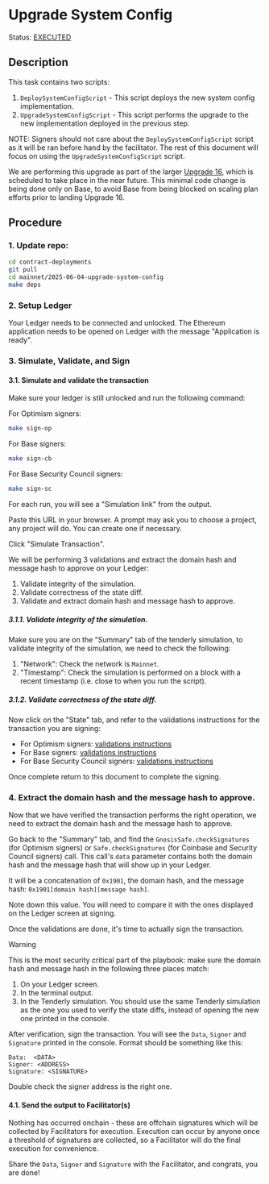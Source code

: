 # Upgrade System Config

Status: [EXECUTED](https://etherscan.io/tx/0x289aeed24a156bbb3b03cbbe0ef4e5fc873436d41cf50c746cdd380ff26be89b)

## Description

This task contains two scripts:
1. `DeploySystemConfigScript` - This script deploys the new system config implementation.
2. `UpgradeSystemConfigScript` - This script performs the upgrade to the new implementation deployed in the previous step.

NOTE: Signers should not care about the `DeploySystemConfigScript` script as it will be ran before hand by the facilitator.
The rest of this document will focus on using the `UpgradeSystemConfigScript` script.

We are performing this upgrade as part of the larger [Upgrade 16](https://docs.optimism.io/notices/upgrade-16), which is scheduled to take place in the near future. This minimal code change is being done only on Base, to avoid Base from being blocked on scaling plan efforts prior to landing Upgrade 16.

## Procedure

### 1. Update repo:

```bash
cd contract-deployments
git pull
cd mainnet/2025-06-04-upgrade-system-config
make deps
```

### 2. Setup Ledger

Your Ledger needs to be connected and unlocked. The Ethereum
application needs to be opened on Ledger with the message "Application
is ready".

### 3. Simulate, Validate, and Sign

#### 3.1. Simulate and validate the transaction

Make sure your ledger is still unlocked and run the following command:

For Optimism signers:
```bash
make sign-op
```

For Base signers:
```bash
make sign-cb
```

For Base Security Council signers:
```bash
make sign-sc
```

For each run, you will see a "Simulation link" from the output.

Paste this URL in your browser. A prompt may ask you to choose a
project, any project will do. You can create one if necessary.

Click "Simulate Transaction".

We will be performing 3 validations and extract the domain hash and
message hash to approve on your Ledger:

1. Validate integrity of the simulation.
2. Validate correctness of the state diff.
3. Validate and extract domain hash and message hash to approve.

##### 3.1.1. Validate integrity of the simulation.

Make sure you are on the "Summary" tab of the tenderly simulation, to
validate integrity of the simulation, we need to check the following:

1. "Network": Check the network is `Mainnet`.
2. "Timestamp": Check the simulation is performed on a block with a
   recent timestamp (i.e. close to when you run the script).

##### 3.1.2. Validate correctness of the state diff.

Now click on the "State" tab, and refer to the validations instructions for the transaction you are signing:

- For Optimism signers: [validations instructions](./validations/OP_VALIDATION.md)
- For Base signers: [validations instructions](./validations/BASE_NESTED_VALIDATION.md)
- For Base Security Council signers: [validations instructions](./validations/BASE_SC_VALIDATION.md)

Once complete return to this document to complete the signing.

### 4. Extract the domain hash and the message hash to approve.

Now that we have verified the transaction performs the right
operation, we need to extract the domain hash and the message hash to
approve.

Go back to the "Summary" tab, and find the
`GnosisSafe.checkSignatures` (for Optimism signers) or `Safe.checkSignatures` (for Coinbase and Security Council signers) call.
This call's `data` parameter contains both the domain hash and the 
message hash that will show up in your Ledger.

It will be a concatenation of `0x1901`, the domain hash, and the
message hash: `0x1901[domain hash][message hash]`.

Note down this value. You will need to compare it with the ones
displayed on the Ledger screen at signing.

Once the validations are done, it's time to actually sign the
transaction.

> [!WARNING]
> This is the most security critical part of the playbook: make sure the
> domain hash and message hash in the following three places match:
>
> 1. On your Ledger screen.
> 2. In the terminal output.
> 3. In the Tenderly simulation. You should use the same Tenderly
>    simulation as the one you used to verify the state diffs, instead
>    of opening the new one printed in the console.
>

After verification, sign the transaction. You will see the `Data`,
`Signer` and `Signature` printed in the console. Format should be
something like this:

```shell
Data:  <DATA>
Signer: <ADDRESS>
Signature: <SIGNATURE>
```

Double check the signer address is the right one.

#### 4.1. Send the output to Facilitator(s)

Nothing has occurred onchain - these are offchain signatures which
will be collected by Facilitators for execution. Execution can occur
by anyone once a threshold of signatures are collected, so a
Facilitator will do the final execution for convenience.

Share the `Data`, `Signer` and `Signature` with the Facilitator, and
congrats, you are done!
